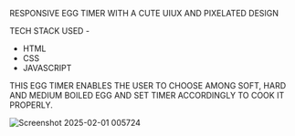RESPONSIVE EGG TIMER WITH A CUTE UIUX AND PIXELATED DESIGN

TECH STACK USED -
- HTML
- CSS
- JAVASCRIPT

THIS EGG TIMER ENABLES THE USER TO CHOOSE AMONG SOFT, HARD AND MEDIUM BOILED EGG AND SET TIMER ACCORDINGLY TO COOK IT PROPERLY.

![Screenshot 2025-02-01 005724](https://github.com/user-attachments/assets/866721e3-42dc-4217-9c47-40821cf8b6d1)
